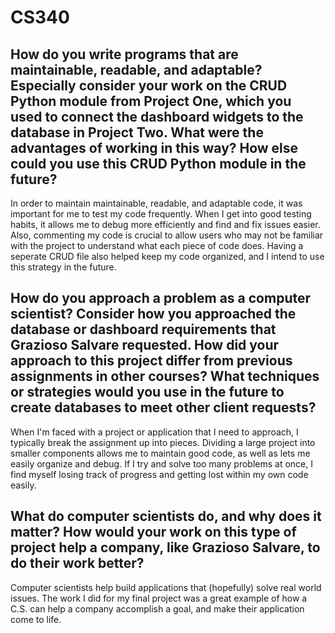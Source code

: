 # CS340

## **How do you write programs that are maintainable, readable, and adaptable? Especially consider your work on the CRUD Python module from Project One, which you used to connect the dashboard widgets to the database in Project Two. What were the advantages of working in this way? How else could you use this CRUD Python module in the future?**

In order to maintain maintainable, readable, and adaptable code, it was important for me to test my code frequently. When I get into good testing habits, it allows me to debug more efficiently and find and fix issues easier. Also, commenting my code is crucial to allow users who may not be familiar with the project to understand what each piece of code does. Having a seperate CRUD file also helped keep my code organized, and I intend to use this strategy in the future. 

## **How do you approach a problem as a computer scientist? Consider how you approached the database or dashboard requirements that Grazioso Salvare requested. How did your approach to this project differ from previous assignments in other courses? What techniques or strategies would you use in the future to create databases to meet other client requests?**

When I'm faced with a project or application that I need to approach, I typically break the assignment up into pieces. Dividing a large project into smaller components allows me to maintain good code, as well as lets me easily organize and debug. If I try and solve too many problems at once, I find myself losing track of progress and getting lost within my own code easily. 

## **What do computer scientists do, and why does it matter? How would your work on this type of project help a company, like Grazioso Salvare, to do their work better?**

Computer scientists help build applications that (hopefully) solve real world issues. The work I did for my final project was a great example of how a C.S. can help a company accomplish a goal, and make their application come to life. 
